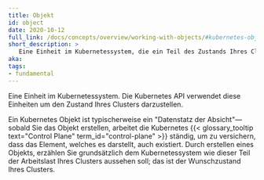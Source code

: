 ```yaml
---
title: Objekt
id: object
date: 2020-10-12
full_link: /docs/concepts/overview/working-with-objects/#kubernetes-objects
short_description: >
   Eine Einheit im Kubernetessystem, die ein Teil des Zustands Ihres Clusters darstellt.
aka: 
tags:
- fundamental
---
```

Eine Einheit im Kubernetessystem. Die Kubernetes API verwendet diese Einheiten um den Zustand Ihres Clusters darzustellen.
<!--more-->
Ein Kubernetes Objekt ist typischerweise ein "Datenstatz der Absicht"—sobald Sie das Objekt erstellen, arbeitet die Kubernetes {{< glossary_tooltip text="Control Plane" term_id="control-plane" >}} ständig, um zu versichern, dass das Element, welches es darstellt, auch existiert.
Durch erstellen eines Objekts, erzählen Sie grundsätzlich dem Kubernetessystem wie dieser Teil der Arbeitslast Ihres Clusters aussehen soll; das ist der Wunschzustand Ihres Clusters.
